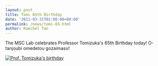 ```yaml
---
layout: post
title: Tomi 65th Birthday
date: '2011-03-31T01:00:00+00:00'
permalink: /news/tomi-65.html
author: Raechel Tan
---
```

<p>The MSC Lab celebrates Professor Tomizuka's 65th Birthday today! O-tanjoubi omedetou gozaimasu!</p><p class="indent"><a href="{{ site.baseurl }}/assets/images/posts/2011ProfBdayL.jpg" ><img src="{{ site.baseurl }}/assets/images/posts/2011ProfBday.jpg" alt="Prof. Tomizuka's birthday" border="0"></a></p>
